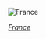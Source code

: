 
![France](https://www.gstatic.com/prettyearth/assets/full/1606.jpg)

*[France](https://www.google.com/maps/@43.664954,5.689162,18z/data=!3m1!1e3)*
